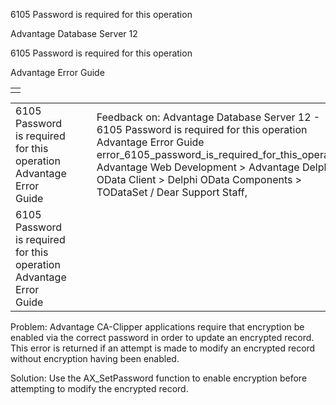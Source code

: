 6105 Password is required for this operation




Advantage Database Server 12  

6105 Password is required for this operation

Advantage Error Guide

|  |
| --- |
|  |

|  |  |  |  |  |
| --- | --- | --- | --- | --- |
| 6105 Password is required for this operation  Advantage Error Guide |  |  | Feedback on: Advantage Database Server 12 - 6105 Password is required for this operation Advantage Error Guide error\_6105\_password\_is\_required\_for\_this\_operation Advantage Web Development > Advantage Delphi OData Client > Delphi OData Components > TODataSet / Dear Support Staff, |  |
| 6105 Password is required for this operation  Advantage Error Guide |  |  |  |  |

Problem: Advantage CA-Clipper applications require that encryption be enabled via the correct password in order to update an encrypted record. This error is returned if an attempt is made to modify an encrypted record without encryption having been enabled.

Solution: Use the AX\_SetPassword function to enable encryption before attempting to modify the encrypted record.